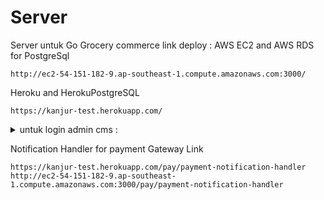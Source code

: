 # Server
Server untuk Go Grocery commerce
link deploy :
AWS EC2 and AWS RDS for PostgreSql
```
http://ec2-54-151-182-9.ap-southeast-1.compute.amazonaws.com:3000/
```
Heroku and HerokuPostgreSQL
```
https://kanjur-test.herokuapp.com/
```
<details>
<summary>untuk login admin cms :</summary>
  email : muktientutz@mail.com
  password : sistamania
</details>

Notification Handler for payment Gateway Link
```
https://kanjur-test.herokuapp.com/pay/payment-notification-handler
http://ec2-54-151-182-9.ap-southeast-1.compute.amazonaws.com:3000/pay/payment-notification-handler
```
